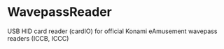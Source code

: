 # WavepassReader
USB HID card reader (cardIO) for official Konami eAmusement wavepass readers (ICCB, ICCC) 
